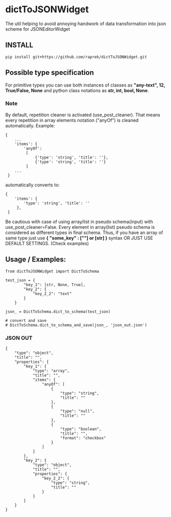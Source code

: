 # dictToJSONWidget
The util helping to avoid annoying handwork of data transformation into json scheme for JSONEditorWidget
## INSTALL
```
pip install git+https://github.com/raprek/dictToJSONWidget.git
```
## Possible type specification
For primitive types you can use both instances of classes as 
<b>"any-text", 12, True/False, None</b> and python class notations as
<b>str, int, bool, None</b>.

### Note
By default, repetition cleaner is activated (use_post_cleaner). That means
every repetition in array elements notation ("anyOf") is cleaned automatically. 
Example:
```
{
    ...
    'items': {
        'anyOf':
         [
             {'type': 'string', 'title': ''},
             {'type': 'string', 'title': ''}
         ]
    ...
 }
```

automatically converts to:
```
{
    'items': {
        'type': 'string', 'title': ''
     },
 }

```


Be cautious with case of using array/list in pseudo schema(input) with use_post_cleaner=False. Every element in
array(list) pseudo schema is considered as different types in final schema. Thus, if you have
an array of same type just use <b>{ "some_key" : [""] or [str] } </b> syntax OR JUST USE DEFAULT SETTINGS.
(Check examples)

## Usage / Examples:

```
from dictToJSONWidget import DictToSchema

test_json = {
        "key_1": [str, None, True],
        "key_2": {
            "key_2_2": "text"
        }
    }
    
json_ = DictToSchema.dict_to_schema(test_json)

# convert and save
# DictToSchema.dict_to_schema_and_save(json_, 'json_out.json')

```

### JSON OUT
```
{
    "type": "object",
    "title": "",
    "properties": {
        "key_1": {
            "type": "array",
            "title": "",
            "items": {
                "anyOf": [
                    {
                        "type": "string",
                        "title": ""
                    },
                    {
                        "type": "null",
                        "title": ""
                    },
                    {
                        "type": "boolean",
                        "title": "",
                        "format": "checkbox"
                    }
                ]
            }
        },
        "key_2": {
            "type": "object",
            "title": "",
            "properties": {
                "key_2_2": {
                    "type": "string",
                    "title": ""
                }
            }
        }
    }
}

```
